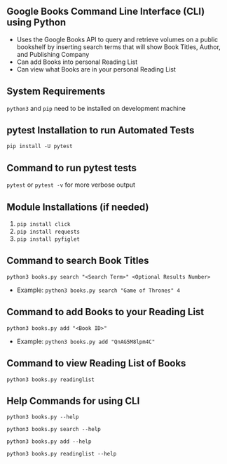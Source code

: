 ## Google Books Command Line Interface (CLI) using Python
* Uses the Google Books API to query and retrieve volumes on a public bookshelf by inserting search terms that will show Book Titles, Author, and Publishing Company
* Can add Books into personal Reading List
* Can view what Books are in your personal Reading List

## System Requirements
`python3` and `pip` need to be installed on development machine

## pytest Installation to run Automated Tests
`pip install -U pytest`

## Command to run pytest tests
`pytest` or `pytest -v` for more verbose output

## Module Installations (if needed)
1. `pip install click`
2. `pip install requests`
3. `pip install pyfiglet`

## Command to search Book Titles
`python3 books.py search "<Search Term>" <Optional Results Number>`  
  
* Example: `python3 books.py search "Game of Thrones" 4`

## Command to add Books to your Reading List
`python3 books.py add "<Book ID>"`  
  
* Example: `python3 books.py add "QnAG5M8lpm4C"`

    
## Command to view Reading List of Books
`python3 books.py readinglist`

## Help Commands for using CLI
`python3 books.py --help`

`python3 books.py search --help`

`python3 books.py add --help`

`python3 books.py readinglist --help`